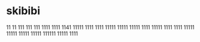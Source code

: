 # skibibi
11
11
111
111
111
1111
1111
1141
11111
1111
1111
11111
11111
11111
1111
11111
1111
1111
11111
11111
11111
11111
111111
11111
1111
